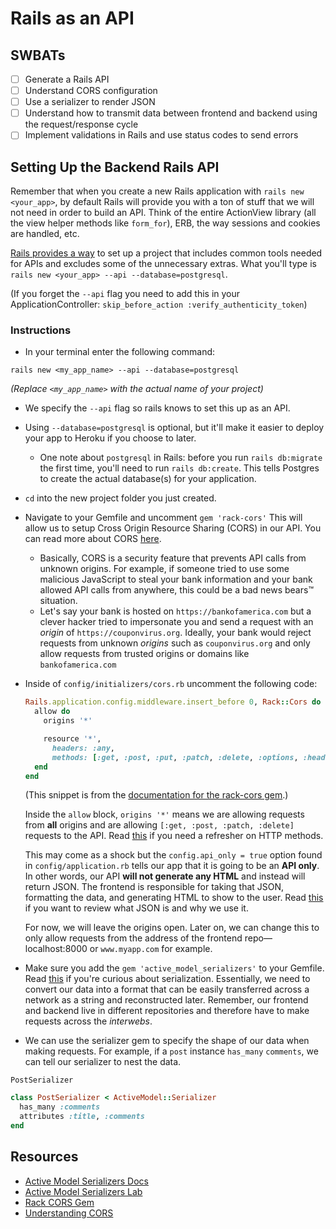 # Rails as an API

## SWBATs
- [ ] Generate a Rails API
- [ ] Understand CORS configuration
- [ ] Use a serializer to render JSON
- [ ] Understand how to transmit data between frontend and backend using the request/response cycle
- [ ] Implement validations in Rails and use status codes to send errors

## Setting Up the Backend Rails API

Remember that when you create a new Rails application with `rails new <your_app>`, by default Rails will provide you with a ton of stuff that we will not need in order to build an API. Think of the entire ActionView library (all the view helper methods like `form_for`), ERB, the way sessions and cookies are handled, etc.

[Rails provides a way](http://edgeguides.rubyonrails.org/api_app.html) to set up a project that includes common tools needed for APIs and excludes some of the unnecessary extras. What you'll type is `rails new <your_app> --api --database=postgresql`.

(If you forget the `--api` flag you need to add this in your ApplicationController: `skip_before_action :verify_authenticity_token`)

### Instructions

* In your terminal enter the following command:

```
rails new <my_app_name> --api --database=postgresql
```

_(Replace `<my_app_name>` with the actual name of your project)_

* We specify the `--api` flag so rails knows to set this up as an API.

* Using `--database=postgresql` is optional, but it'll make it easier to deploy your app to Heroku if you choose to later.

  * One note about `postgresql` in Rails: before you run `rails db:migrate` the first time, you'll need to run `rails db:create`. This tells Postgres to create the actual database(s) for your application.

* `cd` into the new project folder you just created.

* Navigate to your Gemfile and uncomment `gem 'rack-cors'` This will allow us to setup Cross Origin Resource Sharing (CORS) in our API. You can read more about CORS [here](https://en.wikipedia.org/wiki/Cross-origin_resource_sharing).

  * Basically, CORS is a security feature that prevents API calls from unknown origins. For example, if someone tried to use some malicious JavaScript to steal your bank information and your bank allowed API calls from anywhere, this could be a bad news bears™️ situation.
  * Let's say your bank is hosted on `https://bankofamerica.com` but a clever hacker tried to impersonate you and send a request with an *origin* of `https://couponvirus.org`. Ideally, your bank would reject requests from unknown *origins* such as `couponvirus.org` and only allow requests from trusted origins or domains like `bankofamerica.com`

* Inside of `config/initializers/cors.rb` uncomment the following code:

  ```ruby
  Rails.application.config.middleware.insert_before 0, Rack::Cors do
    allow do
      origins '*'

      resource '*',
        headers: :any,
        methods: [:get, :post, :put, :patch, :delete, :options, :head]
    end
  end
  ```

  (This snippet is from the [documentation for the rack-cors gem](https://github.com/cyu/rack-cors).)

  Inside the `allow` block, `origins '*'` means we are allowing requests from **all** origins and are allowing `[:get, :post, :patch, :delete]` requests to the API. Read [this](https://www.w3schools.com/tags/ref_httpmethods.asp) if you need a refresher on HTTP methods.

  This may come as a shock but the `config.api_only = true` option found in `config/application.rb` tells our app that it is going to be an **API only**. In other words, our API **will not generate any HTML** and instead will return JSON. The frontend is responsible for taking that JSON, formatting the data, and generating HTML to show to the user. Read [this](https://www.w3schools.com/js/js_json_intro.asp) if you want to review what JSON is and why we use it.

  For now, we will leave the origins open. Later on, we can change this to only allow requests from the address of the frontend repo––localhost:8000 or `www.myapp.com` for example.

- Make sure you add the `gem 'active_model_serializers'` to your Gemfile. Read [this](https://en.wikipedia.org/wiki/Serialization) if you're curious about serialization. Essentially, we need to convert our data into a format that can be easily transferred across a network as a string and reconstructed later. Remember, our frontend and backend live in different repositories and therefore have to make requests across the _interwebs_.

- We can use the serializer gem to specify the shape of our data when making requests. For example, if a `post` instance `has_many` `comments`, we can tell our serializer to nest the data.

`PostSerializer`

```ruby
class PostSerializer < ActiveModel::Serializer
  has_many :comments
  attributes :title, :comments
end
```

## Resources
- [Active Model Serializers Docs](https://github.com/rails-api/active_model_serializers/blob/0-10-stable/docs/general/getting_started.md)
- [Active Model Serializers Lab](https://learn.co/lessons/using-active-model-serializer)
- [Rack CORS Gem](https://github.com/cyu/rack-cors)
- [Understanding CORS](https://developer.mozilla.org/en-US/docs/Web/HTTP/CORS)
